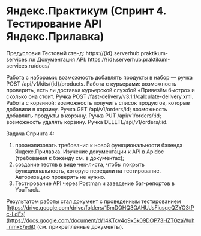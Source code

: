 # Яндекс.Практикум (Спринт 4. Тестирование API Яндекс.Прилавка)

Предусловия
Тестовый стенд: https://{id}.serverhub.praktikum-services.ru/
Документация API: https://{id}.serverhub.praktikum-services.ru/docs/

Работа с наборами: возможность добавлять продукты в набор — ручка POST /api/v1/kits/{id}/products.
Работа с курьерами: возможность проверить, есть ли доставка курьерской службой «Привезём быстро» и сколько она стоит. Ручка POST /fast-delivery/v3.1.1/calculate-delivery.xml. 
Работа с корзиной:
возможность получить список продуктов, которые добавили в корзину. Ручка GET /api/v1/orders/id;
возможность добавлять продукты в корзину. Ручка PUT /api/v1/orders/:id;
возможность удалять корзину. Ручка DELETE/api/v1/orders/:id.


Задача Спринта 4:

1) проанализовать требования к новой функциональности бэкенда Яндекс.Прилавка. Изучение документации к API в Apidoc (требования к бэкенду см. в документах);
2) создание тестлв в виде чек-листа, чтобы покрыть функциональность, которую передали на тестирование. Авторизацию проверять не нужно.
3) Тестирование API через Postman и заведение баг-репортов в YouTrack.

Результатом работы стал документ с проведенным тестированием [https://drive.google.com/drive/folders/15mDQHQ3QAHUJsFiusqeQZYO3tPc-LdFs](https://docs.google.com/document/d/14KTcv4q9x5k09DOP73HZTGzaWuh_nmxE/edit) (см. прикрепленные документы).
